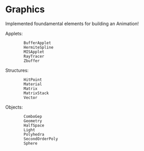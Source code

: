 Graphics
========
Implemented foundamental elements for building an Animation!


Applets:   

            BufferApplet
            HermiteSpline
            MISApplet
            RayTracer
            Zbuffer
Structures: 

            HitPoint
            Material
            Matrix
            MatrixStack
            Vector
Objects:   

            ComboGep
            Geometry
            HalfSpace
            Light
            Polyhedra
            SecondOrderPoly
            Sphere
